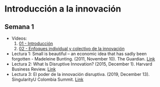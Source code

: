 # Introducción a la innovación

## Semana 1
* Vídeos:
  1. [01 - Introducción](https://youtu.be/j_mdMl_CNOQ)
  1. [02 - Enfoques individual y colectivo de la innovación](https://youtu.be/hn8UMXjawvQ)
* Lectura 1: Small is beautiful – an economic idea that has sadly been forgotten - Madeleine Bunting. (2011, November 10). The Guardian. [Link](http://www.theguardian.com/commentisfree/2011/nov/10/small-is-beautiful-economic-idea)
* Lectura 2: What Is Disruptive Innovation? (2015, December 1). Harvard Business Review. [Link](https://hbr.org/2015/12/what-is-disruptive-innovation)
* Lectura 3: El poder de la innovación disruptiva. (2019, December 13). SingularityU Colombia Summit. [Link](https://singularityucolombiasummit.com/blog/el-poder-de-la-innovacion-disruptiva/)

